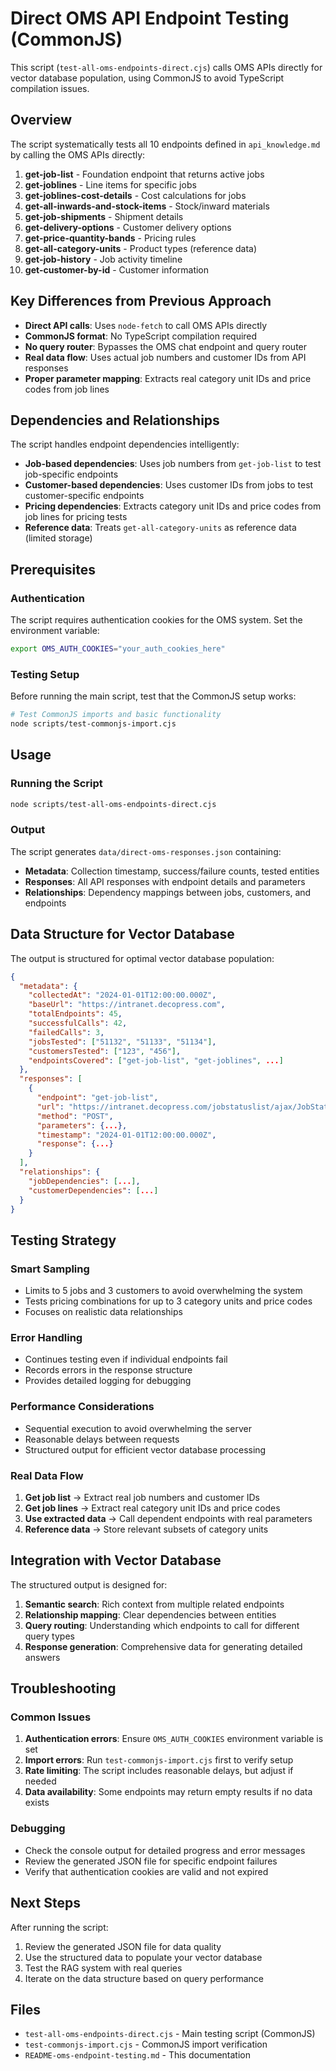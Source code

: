 # Direct OMS API Endpoint Testing (CommonJS)

This script (`test-all-oms-endpoints-direct.cjs`) calls OMS APIs directly for vector database population, using CommonJS to avoid TypeScript compilation issues.

## Overview

The script systematically tests all 10 endpoints defined in `api_knowledge.md` by calling the OMS APIs directly:

1. **get-job-list** - Foundation endpoint that returns active jobs
2. **get-joblines** - Line items for specific jobs
3. **get-joblines-cost-details** - Cost calculations for jobs
4. **get-all-inwards-and-stock-items** - Stock/inward materials
5. **get-job-shipments** - Shipment details
6. **get-delivery-options** - Customer delivery options
7. **get-price-quantity-bands** - Pricing rules
8. **get-all-category-units** - Product types (reference data)
9. **get-job-history** - Job activity timeline
10. **get-customer-by-id** - Customer information

## Key Differences from Previous Approach

- **Direct API calls**: Uses `node-fetch` to call OMS APIs directly
- **CommonJS format**: No TypeScript compilation required
- **No query router**: Bypasses the OMS chat endpoint and query router
- **Real data flow**: Uses actual job numbers and customer IDs from API responses
- **Proper parameter mapping**: Extracts real category unit IDs and price codes from job lines

## Dependencies and Relationships

The script handles endpoint dependencies intelligently:

- **Job-based dependencies**: Uses job numbers from `get-job-list` to test job-specific endpoints
- **Customer-based dependencies**: Uses customer IDs from jobs to test customer-specific endpoints
- **Pricing dependencies**: Extracts category unit IDs and price codes from job lines for pricing tests
- **Reference data**: Treats `get-all-category-units` as reference data (limited storage)

## Prerequisites

### Authentication

The script requires authentication cookies for the OMS system. Set the environment variable:

```bash
export OMS_AUTH_COOKIES="your_auth_cookies_here"
```

### Testing Setup

Before running the main script, test that the CommonJS setup works:

```bash
# Test CommonJS imports and basic functionality
node scripts/test-commonjs-import.cjs
```

## Usage

### Running the Script

```bash
node scripts/test-all-oms-endpoints-direct.cjs
```

### Output

The script generates `data/direct-oms-responses.json` containing:

- **Metadata**: Collection timestamp, success/failure counts, tested entities
- **Responses**: All API responses with endpoint details and parameters
- **Relationships**: Dependency mappings between jobs, customers, and endpoints

## Data Structure for Vector Database

The output is structured for optimal vector database population:

```json
{
  "metadata": {
    "collectedAt": "2024-01-01T12:00:00.000Z",
    "baseUrl": "https://intranet.decopress.com",
    "totalEndpoints": 45,
    "successfulCalls": 42,
    "failedCalls": 3,
    "jobsTested": ["51132", "51133", "51134"],
    "customersTested": ["123", "456"],
    "endpointsCovered": ["get-job-list", "get-joblines", ...]
  },
  "responses": [
    {
      "endpoint": "get-job-list",
      "url": "https://intranet.decopress.com/jobstatuslist/ajax/JobStatusQueryAsync.ashx",
      "method": "POST",
      "parameters": {...},
      "timestamp": "2024-01-01T12:00:00.000Z",
      "response": {...}
    }
  ],
  "relationships": {
    "jobDependencies": [...],
    "customerDependencies": [...]
  }
}
```

## Testing Strategy

### Smart Sampling

- Limits to 5 jobs and 3 customers to avoid overwhelming the system
- Tests pricing combinations for up to 3 category units and price codes
- Focuses on realistic data relationships

### Error Handling

- Continues testing even if individual endpoints fail
- Records errors in the response structure
- Provides detailed logging for debugging

### Performance Considerations

- Sequential execution to avoid overwhelming the server
- Reasonable delays between requests
- Structured output for efficient vector database processing

### Real Data Flow

1. **Get job list** → Extract real job numbers and customer IDs
2. **Get job lines** → Extract real category unit IDs and price codes
3. **Use extracted data** → Call dependent endpoints with real parameters
4. **Reference data** → Store relevant subsets of category units

## Integration with Vector Database

The structured output is designed for:

1. **Semantic search**: Rich context from multiple related endpoints
2. **Relationship mapping**: Clear dependencies between entities
3. **Query routing**: Understanding which endpoints to call for different query types
4. **Response generation**: Comprehensive data for generating detailed answers

## Troubleshooting

### Common Issues

1. **Authentication errors**: Ensure `OMS_AUTH_COOKIES` environment variable is set
2. **Import errors**: Run `test-commonjs-import.cjs` first to verify setup
3. **Rate limiting**: The script includes reasonable delays, but adjust if needed
4. **Data availability**: Some endpoints may return empty results if no data exists

### Debugging

- Check the console output for detailed progress and error messages
- Review the generated JSON file for specific endpoint failures
- Verify that authentication cookies are valid and not expired

## Next Steps

After running the script:

1. Review the generated JSON file for data quality
2. Use the structured data to populate your vector database
3. Test the RAG system with real queries
4. Iterate on the data structure based on query performance

## Files

- `test-all-oms-endpoints-direct.cjs` - Main testing script (CommonJS)
- `test-commonjs-import.cjs` - CommonJS import verification
- `README-oms-endpoint-testing.md` - This documentation
